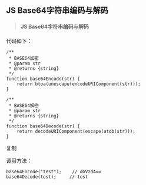 ## JS Base64字符串编码与解码

> #### JS Base64字符串编码与解码

代码如下：

~~~
/**
 * BASE64加密
 * @param str
 * @returns {string}
 */
function base64Encode(str) {
    return btoa(unescape(encodeURIComponent(str)));
}

/**
 * BASE64解密
 * @param str
 * @returns {string}
 */
function base64Decode(str) {
    return decodeURIComponent(escape(atob(str)));
}

~~~

复制

调用方法：

~~~
base64Encode("test");    // dGVzdA==
base64Decode(test);     // test
~~~

